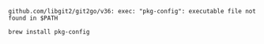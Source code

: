```
github.com/libgit2/git2go/v36: exec: "pkg-config": executable file not found in $PATH
```

`brew install pkg-config`

